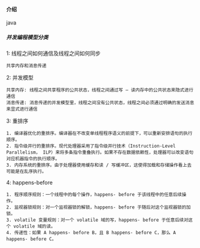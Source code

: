 #### 介绍
java

##### 并发编程模型分类

1:  线程之间如何通信及线程之间如何同步

    共享内存和消息传递

2:  并发模型
    
    共享内存: 线程之间共享程序的公共状态，线程之间通过写 – 读内存中的公共状态来隐式进行通信
    消息传递: 消息传递的并发模型里，线程之间没有公共状态，线程之间必须通过明确的发送消息来显式进行通信
    
3:  重排序

    1. 编译器优化的重排序。编译器在不改变单线程程序语义的前提下，可以重新安排语句的执行顺序。
    2. 指令级并行的重排序。现代处理器采用了指令级并行技术（Instruction-Level Parallelism， ILP）来将多条指令重叠执行。如果不存在数据依赖性，处理器可以改变语句对应机器指令的执行顺序。
    3. 内存系统的重排序。由于处理器使用缓存和读 / 写缓冲区，这使得加载和存储操作看上去可能是在乱序执行。

4:  happens-before

    1. 程序顺序规则：一个线程中的每个操作，happens- before 于该线程中的任意后续操作。
    2. 监视器锁规则：对一个监视器锁的解锁，happens- before 于随后对这个监视器锁的加锁。
    3. volatile 变量规则：对一个 volatile 域的写，happens- before 于任意后续对这个 volatile 域的读。
    4. 传递性：如果 A happens- before B，且 B happens- before C，那么 A happens- before C。




